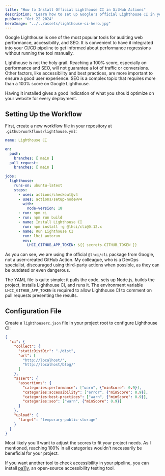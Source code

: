 ```yaml
---
title: "How to Install Official Lighthouse CI in GitHub Actions"
description: "Learn how to set up Google's official Lighthouse CI in your GitHub Actions workflow to automatically test your website performance, accessibility, and SEO."
pubDate: "Oct 22 2024"
heroImage: "../../assets/lighthouse-ci-hero.jpg"
---
```


Google Lighthouse is one of the most popular tools for auditing web performance, accessibility, and SEO. It is convenient to have it integrated into your CI/CD pipeline to get informed about performance regressions without running the tool manually.

Lighthouse is not the holy grail. Reaching a 100% score, especially on performance and SEO, will not guarantee a lot of traffic or conversions. Other factors, like accessibility and best practices, are more important to ensure a good user experience. SEO is a complex topic that requires more than a 100% score on Google Lighthouse.

Having it installed gives a good indication of what you should optimize on your website for every deployment.

## Setting Up the Workflow

First, create a new workflow file in your repository at `.github/workflows/lighthouse.yml`:

```yaml
name: Lighthouse CI

on:
  push:
    branches: [ main ]
  pull_request:
    branches: [ main ]

jobs:
  lighthouse:
    runs-on: ubuntu-latest
    steps:
      - uses: actions/checkout@v4
      - uses: actions/setup-node@v4
        with:
          node-version: 18
      - run: npm ci
      - run: npm run build
      - name: Install Lighthouse CI
        run: npm install -g @lhci/cli@0.12.x
      - name: Run Lighthouse CI
        run: lhci autorun
        env:
          LHCI_GITHUB_APP_TOKEN: ${{ secrets.GITHUB_TOKEN }}
```


As you can see, we are using the official `@lhci/cli` package from Google, not a user-created GitHub Action. My colleague, who is a DevOps specialist, discouraged using third-party actions when possible, as they can be outdated or even dangerous.

The YAML file is quite simple: it pulls the code, sets up Node.js, builds the project, installs Lighthouse CI, and runs it. The environment variable `LHCI_GITHUB_APP_TOKEN` is required to allow Lighthouse CI to comment on pull requests presenting the results.


## Configuration File

Create a `lighthouserc.json` file in your project root to configure Lighthouse CI:

```json
{
  "ci": {
    "collect": {
      "staticDistDir": "./dist",
      "url": [
        "http://localhost/",
        "http://localhost/blog/"
      ]
    },
    "assert": {
      "assertions": {
        "categories:performance": ["warn", {"minScore": 0.9}],
        "categories:accessibility": ["error", {"minScore": 0.9}],
        "categories:best-practices": ["warn", {"minScore": 0.9}],
        "categories:seo": ["warn", {"minScore": 0.9}]
      }
    },
    "upload": {
      "target": "temporary-public-storage"
    }
  }
}
```

Most likely you'll want to adjust the scores to fit your project needs. As I mentioned, reaching 100% in all categories wouldn't necessarily be beneficial for your project.

If you want another tool to check accessibility in your pipeline, you can install [pa11y](https://github.com/pa11y/pa11y), an open-source accessibility testing tool.
